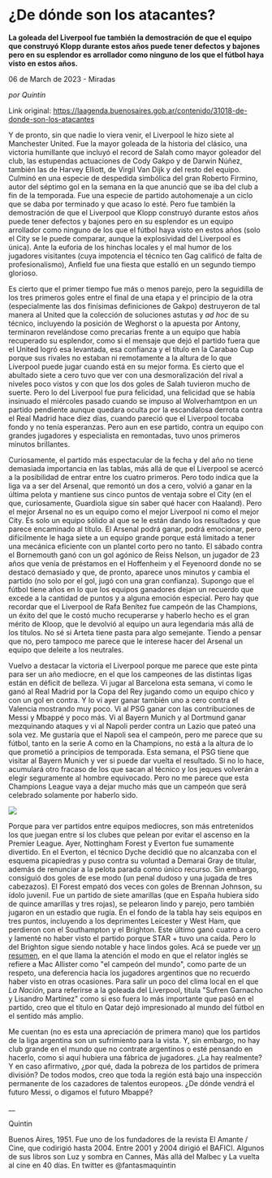 # ¿De dónde son los atacantes?

**La goleada del Liverpool fue también la demostración de que el equipo que construyó Klopp durante estos años puede tener defectos y bajones pero en su esplendor es arrollador como ninguno de los que el fútbol haya visto en estos años.**

06 de March de 2023 - Miradas

_por Quintín_

Link original: https://laagenda.buenosaires.gob.ar/contenido/31018-de-donde-son-los-atacantes



Y de pronto, sin que nadie lo viera venir, el Liverpool le hizo siete al Manchester United. Fue la mayor goleada de la historia del clásico, una victoria humillante que incluyó el record de Salah como mayor goleador del club, las estupendas actuaciones de Cody Gakpo y de Darwin Núñez, también las de Harvey Elliott, de Virgil Van Dijk y del resto del equipo. Culminó en una especie de despedida simbólica del gran Roberto Firmino, autor del séptimo gol en la semana en la que anunció que se iba del club a fin de la temporada. Fue una especie de partido autohomenaje a un ciclo que se daba por terminado y que acaso lo esté. Pero fue también la demostración de que el Liverpool que Klopp construyó durante estos años puede tener defectos y bajones pero en su esplendor es un equipo arrollador como ninguno de los que el fútbol haya visto en estos años (solo el City se le puede comparar, aunque la explosividad del Liverpool es única). Ante la euforia de los hinchas locales y el mal humor de los jugadores visitantes (cuya impotencia el técnico ten Gag calificó de falta de profesionalismo), Anfield fue una fiesta que estalló en un segundo tiempo glorioso.




Es cierto que el primer tiempo fue más o menos parejo, pero la seguidilla de los tres primeros goles entre el final de una etapa y el principio de la otra (especialmente las dos finísimas definiciones de Gakpo) destruyeron de tal manera al United que la colección de soluciones astutas y *ad hoc* de su técnico, incluyendo la posición de Weghorst o la apuesta por Antony, terminaron revelándose como precarias frente a un equipo que había recuperado su esplendor, como si el mensaje que dejó el partido fuera que el United logró esa levantada, esa confianza y el título en la Carabao Cup porque sus rivales no estaban ni remotamente a la altura de lo que Liverpool puede jugar cuando está en su mejor forma. Es cierto que el abultado siete a cero tuvo que ver con una desmoralización del rival a niveles poco vistos y con que los dos goles de Salah tuvieron mucho de suerte. Pero lo del Liverpool fue pura felicidad, una felicidad que se había insinuado el miércoles pasado cuando se impuso al Wolverhamtpon en un partido pendiente aunque quedara oculta por la escandalosa derrota contra el Real Madrid hace diez días, cuando pareció que el Liverpool tocaba fondo y no tenía esperanzas. Pero aun en ese partido, contra un equipo con grandes jugadores y especialista en remontadas, tuvo unos primeros minutos brillantes.




Curiosamente, el partido más espectacular de la fecha y del año no tiene demasiada importancia en las tablas, más allá de que el Liverpool se acercó a la posibilidad de entrar entre los cuatro primeros. Pero todo indica que la liga va a ser del Arsenal, que remontó un dos a cero, volvió a ganar en la última pelota y mantiene sus cinco puntos de ventaja sobre el City (en el que, curiosamente, Guardiola sigue sin saber qué hacer con Haaland). Pero el mejor Arsenal no es un equipo como el mejor Liverpool ni como el mejor City. Es solo un equipo sólido al que se le están dando los resultados y que parece encaminado al título. El Arsenal podrá ganar, podrá emocionar, pero difícilmente le haga siete a un equipo grande porque está limitado a tener una mecánica eficiente con un plantel corto pero no tanto. El sábado contra el Bornemouth ganó con un gol agónico de Reiss Nelson, un jugador de 23 años que venía de préstamos en el Hoffenheim y el Feyenoord donde no se destacó demasiado y que, de pronto, aparece unos minutos y cambia el partido (no solo por el gol, jugó con una gran confianza). Supongo que el fútbol tiene años en lo que los equipos ganadores dejan un recuerdo que excede a la cantidad de puntos y a alguna emoción especial. Pero hay que recordar que el Liverpool de Rafa Benítez fue campeón de las Champions, un éxito del que le costó mucho recuperarse y haberlo hecho es el gran mérito de Kloop, que le devolvió al equipo un aura legendaria más allá de los títulos. No sé si Arteta tiene pasta para algo semejante. Tiendo a pensar que no, pero tampoco me parece que le interese hacer del Arsenal un equipo que deleite a los neutrales.




Vuelvo a destacar la victoria el Liverpool porque me parece que este pinta para ser un año mediocre, en el que los campeones de las distintas ligas están en déficit de belleza. Vi jugar al Barcelona esta semana, vi como le ganó al Real Madrid por la Copa del Rey jugando como un equipo chico y con un gol en contra. Y lo vi ayer ganar también uno a cero contra el Valencia mostrando muy poco. Vi al PSG ganar con las contribuciones de Messi y Mbappé y poco más. Vi al Bayern Munich y al Dortmund ganar mezquinando ataques y vi al Napoli perder contra un Lazio que pateó una sola vez. Me gustaría que el Napoli sea el campeón, pero me parece que su fútbol, tanto en la serie A como en la Champions, no está a la altura de lo que prometió a principios de temporada. Esta semana, el PSG tiene que visitar al Bayern Munich y ver si puede dar vuelta el resultado. Si no lo hace, acumulará otro fracaso de los que sacan al técnico y los jeques volverán a elegir seguramente al hombre equivocado. Pero no me parece que esta Champions League vaya a dejar mucho más que un campeón que será celebrado solamente por haberlo sido.




[![](https://img.youtube.com/vi/mu_ThcfoQMg/0.jpg)](https://www.youtube.com/watch?v=mu_ThcfoQMg)




Porque para ver partidos entre equipos mediocres, son más entretenidos los que juegan entre sí los clubes que pelean por evitar el ascenso en la Premier League. Ayer, Nottingham Forest y Everton fue sumamente divertido. En el Everton, el técnico Dyche decidió que no alcanzaba con el esquema picapiedras y puso contra su voluntad a Demarai Gray de titular, además de renunciar a la pelota parada como único recurso. Sin embargo, consiguió dos goles de ese modo (un penal dudoso y una jugada de tres cabezazos). El Forest empató dos veces con goles de Brennan Johnson, su ídolo juvenil. Fue un partido de siete amarillas (que en España hubiera sido de quince amarillas y tres rojas), se pelearon lindo y parejo, pero también jugaron en un estadio que rugía. En el fondo de la tabla hay seis equipos en tres puntos, incluyendo a los deprimentes Leicester y West Ham, que perdieron con el Southampton y el Brighton. Este último ganó cuatro a cero y lamenté no haber visto el partido porque STAR + tuvo una caída. Pero lo del Brighton sigue siendo notable y hace lindos goles. Acá se puede ver [un resumen](https://www.youtube.com/watch?v=A8nr9hNbuCo), en el que llama la atención el modo en que el relator inglés se refiere a Mac Allister como "el campeón del mundo", como parte de un respeto, una deferencia hacia los jugadores argentinos que no recuerdo haber visto en otras ocasiones. Para salir un poco del clima local en el que *La Nación*, para referirse a la goleada del Liverpool, titula "Sufren Garnacho y Lisandro Martínez" como si eso fuera lo más importante que pasó en el partido, creo que el título en Qatar dejó impresionado al mundo del fútbol en el sentido más amplio.




Me cuentan (no es esta una apreciación de primera mano) que los partidos de la liga argentina son un sufrimiento para la vista. Y, sin embargo, no hay club grande en el mundo que no contrate argentinos o esté pensando en hacerlo, como si aquí hubiera una fábrica de jugadores. ¿La hay realmente? Y en caso afirmativo, ¿por qué, dada la pobreza de los partidos de primera división? De todos modos, creo que toda la región está bajo una inspección permanente de los cazadores de talentos europeos. ¿De dónde vendrá el futuro Messi, o digamos el futuro Mbappé?




\_\_




Quintin




Buenos Aires, 1951. Fue uno de los fundadores de la revista El Amante / Cine, que codirigió hasta 2004. Entre 2001 y 2004 dirigió el BAFICI. Algunos de sus libros son Luz y sombra en Cannes, Más allá del Malbec y La vuelta al cine en 40 días. En twitter es @fantasmaquintin




